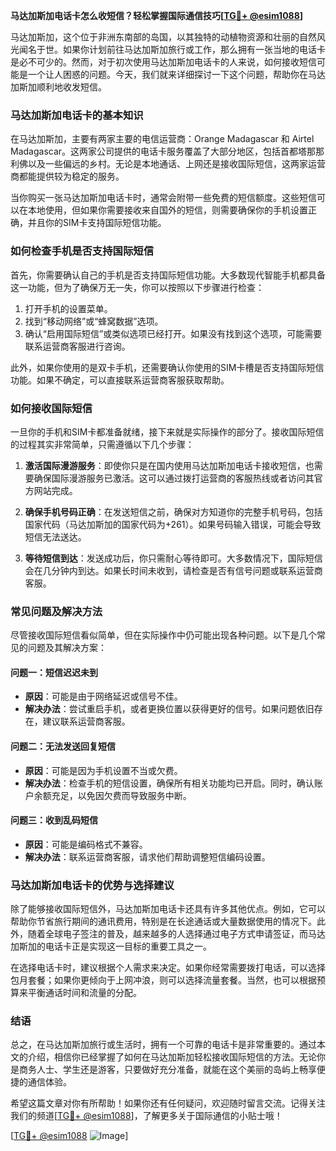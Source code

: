 **马达加斯加电话卡怎么收短信？轻松掌握国际通信技巧[[TG💪+ @esim1088](https://t.me/s/esim1088)]**

马达加斯加，这个位于非洲东南部的岛国，以其独特的动植物资源和壮丽的自然风光闻名于世。如果你计划前往马达加斯加旅行或工作，那么拥有一张当地的电话卡是必不可少的。然而，对于初次使用马达加斯加电话卡的人来说，如何接收短信可能是一个让人困惑的问题。今天，我们就来详细探讨一下这个问题，帮助你在马达加斯加顺利地收发短信。

### 马达加斯加电话卡的基本知识

在马达加斯加，主要有两家主要的电信运营商：Orange Madagascar 和 Airtel Madagascar。这两家公司提供的电话卡服务覆盖了大部分地区，包括首都塔那那利佛以及一些偏远的乡村。无论是本地通话、上网还是接收国际短信，这两家运营商都能提供较为稳定的服务。

当你购买一张马达加斯加电话卡时，通常会附带一些免费的短信额度。这些短信可以在本地使用，但如果你需要接收来自国外的短信，则需要确保你的手机设置正确，并且你的SIM卡支持国际短信功能。

### 如何检查手机是否支持国际短信

首先，你需要确认自己的手机是否支持国际短信功能。大多数现代智能手机都具备这一功能，但为了确保万无一失，你可以按照以下步骤进行检查：

1. 打开手机的设置菜单。
2. 找到“移动网络”或“蜂窝数据”选项。
3. 确认“启用国际短信”或类似选项已经打开。如果没有找到这个选项，可能需要联系运营商客服进行咨询。

此外，如果你使用的是双卡手机，还需要确认你使用的SIM卡槽是否支持国际短信功能。如果不确定，可以直接联系运营商客服获取帮助。

### 如何接收国际短信

一旦你的手机和SIM卡都准备就绪，接下来就是实际操作的部分了。接收国际短信的过程其实非常简单，只需遵循以下几个步骤：

1. **激活国际漫游服务**：即使你只是在国内使用马达加斯加电话卡接收短信，也需要确保国际漫游服务已激活。这可以通过拨打运营商的客服热线或者访问其官方网站完成。

2. **确保手机号码正确**：在发送短信之前，确保对方知道你的完整手机号码，包括国家代码（马达加斯加的国家代码为+261）。如果号码输入错误，可能会导致短信无法送达。

3. **等待短信到达**：发送成功后，你只需耐心等待即可。大多数情况下，国际短信会在几分钟内到达。如果长时间未收到，请检查是否有信号问题或联系运营商客服。

### 常见问题及解决方法

尽管接收国际短信看似简单，但在实际操作中仍可能出现各种问题。以下是几个常见的问题及其解决方案：

#### 问题一：短信迟迟未到
- **原因**：可能是由于网络延迟或信号不佳。
- **解决办法**：尝试重启手机，或者更换位置以获得更好的信号。如果问题依旧存在，建议联系运营商客服。

#### 问题二：无法发送回复短信
- **原因**：可能是因为手机设置不当或欠费。
- **解决办法**：检查手机的短信设置，确保所有相关功能均已开启。同时，确认账户余额充足，以免因欠费而导致服务中断。

#### 问题三：收到乱码短信
- **原因**：可能是编码格式不兼容。
- **解决办法**：联系运营商客服，请求他们帮助调整短信编码设置。

### 马达加斯加电话卡的优势与选择建议

除了能够接收国际短信外，马达加斯加电话卡还具有许多其他优点。例如，它可以帮助你节省旅行期间的通讯费用，特别是在长途通话或大量数据使用的情况下。此外，随着全球电子签注的普及，越来越多的人选择通过电子方式申请签证，而马达加斯加的电话卡正是实现这一目标的重要工具之一。

在选择电话卡时，建议根据个人需求来决定。如果你经常需要拨打电话，可以选择包月套餐；如果你更倾向于上网冲浪，则可以选择流量套餐。当然，也可以根据预算来平衡通话时间和流量的分配。

### 结语

总之，在马达加斯加旅行或生活时，拥有一个可靠的电话卡是非常重要的。通过本文的介绍，相信你已经掌握了如何在马达加斯加轻松接收国际短信的方法。无论你是商务人士、学生还是游客，只要做好充分准备，就能在这个美丽的岛屿上畅享便捷的通信体验。

希望这篇文章对你有所帮助！如果你还有任何疑问，欢迎随时留言交流。记得关注我们的频道[[TG💪+ @esim1088](https://t.me/s/esim1088)]，了解更多关于国际通信的小贴士哦！

[[TG💪+ @esim1088](https://t.me/s/esim1088) ![Image](https://i.postimg.cc/4NQfJmqS/Snipaste-2025-05-13-00-14-12.png)]